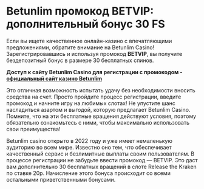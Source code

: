 # Betunlim промокод BETVIP: дополнительный бонус 30 FS
Если вы ищете качественное онлайн-казино с впечатляющими предложениями, обратите внимание на Betunlim Casino! Зарегистрировавшись и используя промокод **BETVIP**, вы получите бездепозитный бонус в размере 30 бесплатных спинов. 

**Доступ к сайту Betunlim Casino для регистрации с промокодом - [официальный сайт казино Betunlim](https://linkcasino.ru/betvip)**

Это отличная возможность испытать удачу без необходимости вносить средства на счет. Просто пройдите процесс регистрации, введите промокод и начните игру на любимых слотах! 
Не упустите шанс насладиться азартом и выгодой, которую предлагает Betunlim Casino. 
Помните, что на эти бесплатные вращения действуют условия, поэтому обязательно ознакомьтесь с ними, чтобы максимально использовать свои преимущества!

Betunlim casino открыто в 2022 году и уже имеет немаленькую аудиторию во всем мире. Известно оно тем, что обеспечивает качественный сервис и безлимитные выплаты своим пользователям. В процессе регистрации не забудьте ввести промокод — BETVIP. Это даст вам дополнительно 30 бесплатных вращений в слоте Release the Kraken по ставке 20р. Начисление этого бонуса происходит со всеми остальными приветственными бонусами.
